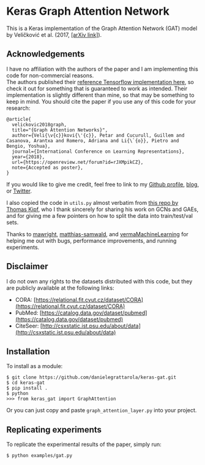 # Keras Graph Attention Network
This is a Keras implementation of the Graph Attention Network (GAT) model by Veličković et al. (2017, [[arXiv link]](https://arxiv.org/abs/1710.10903)).

## Acknowledgements
I have no affiliation with the authors of the paper and I am implementing this code for non-commercial reasons.  
The authors published their [reference Tensorflow implementation here](https://github.com/PetarV-/GAT), so check it out for something that is guaranteed to work as intended. Their implementation is slightly different than mine, so that may be something to keep in mind.
You should cite the paper if you use any of this code for your research:
```
@article{
  velickovic2018graph,
  title="{Graph Attention Networks}",
  author={Veli{\v{c}}kovi{\'{c}}, Petar and Cucurull, Guillem and Casanova, Arantxa and Romero, Adriana and Li{\`{o}}, Pietro and Bengio, Yoshua},
  journal={International Conference on Learning Representations},
  year={2018},
  url={https://openreview.net/forum?id=rJXMpikCZ},
  note={Accepted as poster},
}
```
If you would like to give me credit, feel free to link to my [Github profile](https://github.com/danielegrattarola), [blog](https://danielegrattarola.github.io), or [Twitter](https://twitter.com/riceasphait).

I also copied the code in `utils.py` almost verbatim from [this repo by Thomas Kipf](https://github.com/tkipf/gcn), who I thank sincerely for sharing his work on GCNs and GAEs, and for giving me a few pointers on how to split the data into train/test/val sets.

Thanks to [mawright](https://github.com/mawright), [matthias-samwald](https://github.com/matthias-samwald), and [vermaMachineLearning](https://github.com/vermaMachineLearning) for helping me out with bugs, performance improvements, and running experiments.

## Disclaimer
I do not own any rights to the datasets distributed with this code, but they are publicly available at the following links:

- CORA: [https://relational.fit.cvut.cz/dataset/CORA](https://relational.fit.cvut.cz/dataset/CORA)
- PubMed: [https://catalog.data.gov/dataset/pubmed](https://catalog.data.gov/dataset/pubmed)
- CiteSeer: [http://csxstatic.ist.psu.edu/about/data](http://csxstatic.ist.psu.edu/about/data)

## Installation
To install as a module:
```
$ git clone https://github.com/danielegrattarola/keras-gat.git
$ cd keras-gat
$ pip install .
$ python
>>> from keras_gat import GraphAttention
```

Or you can just copy and paste `graph_attention_layer.py` into your project.

## Replicating experiments
To replicate the experimental results of the paper, simply run:
```sh
$ python examples/gat.py
```
